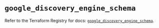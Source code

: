 # `google_discovery_engine_schema`

Refer to the Terraform Registry for docs: [`google_discovery_engine_schema`](https://registry.terraform.io/providers/hashicorp/google-beta/6.36.0/docs/resources/google_discovery_engine_schema).
